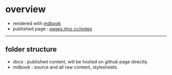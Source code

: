 
# overview

- rendered with [mdbook][link-mdbook]
- published page : [pages.jimz.cc/notes][link-page]

---

## folder structure

- docs : published content, will be hosted on github page directly.
- mdbook : source and all raw content, stylesheets.

<!-- all links go here, to keep the content concise -->
[link-mdbook]: https://rust-lang.github.io/mdBook/index.html
[link-page]: https://pages.jimz.cc/notes

